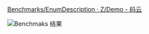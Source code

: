 [Benchmarks/EnumDescription · Z/Demo - 码云](https://gitee.com/zYe/Demo/tree/C%23/Benchmarks/EnumDescription)

![Benchmaks 结果](https://zye.gitee.io/C%23%2f%E6%80%A7%E8%83%BD%E6%B5%8B%E8%AF%95%2fattachments%2fPasted%20image%2020221207113356.png)

